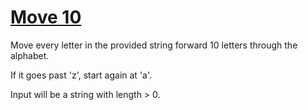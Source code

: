 # [Move 10](https://www.codewars.com/kata/move-10 "https://www.codewars.com/kata/57cf50a7eca2603de0000090")

Move every letter in the provided string forward 10 letters through the alphabet.

If it goes past 'z', start again at 'a'.

Input will be a string with length > 0.